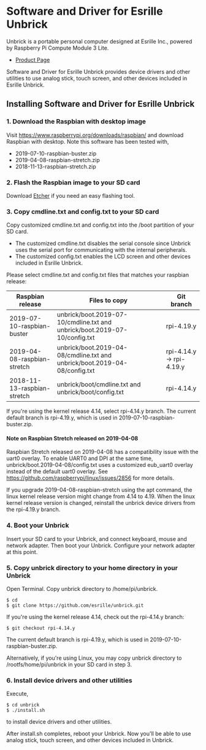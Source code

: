 # Software and Driver for Esrille Unbrick

Unbrick is a portable personal computer designed at Esrille Inc., powered by Raspberry Pi Compute Module 3 Lite.

- [Product Page](http://www.esrille.com/unbrick.html)

Software and Driver for Esrille Unbrick provides device drivers and other utilities to use analog stick, touch screen, and other devices included in Esrille Unbrick.

## Installing Software and Driver for Esrille Unbrick

### 1. Download the Raspbian with desktop image

Visit https://www.raspberrypi.org/downloads/raspbian/ and download Raspbian with desktop. Note this software has been tested with,

- 2019-07-10-raspbian-buster.zip
- 2019-04-08-raspbian-stretch.zip
- 2018-11-13-raspbian-stretch.zip

### 2. Flash the Raspbian image to your SD card

Download [Etcher](https://www.balena.io/etcher/) if you need an easy flashing tool.

### 3. Copy cmdline.txt and config.txt to your SD card

Copy customized cmdline.txt and config.txt into the /boot partition of your SD card.

- The customized cmdline.txt disables the serial console since Unbrick uses the serial port for communicating with the internal peripherals.
- The customized config.txt enables the LCD screen and other devices included in Esrille Unbrick.

Please select cmdline.txt and config.txt files that matches your raspbian release:

Raspbian release | Files to copy | Git branch
--- | --- | ---
2019-07-10-raspbian-buster | unbrick/boot.2019-07-10/cmdline.txt and unbrick/boot.2019-07-10/config.txt | rpi-4.19.y
2019-04-08-raspbian-stretch | unbrick/boot.2019-04-08/cmdline.txt and unbrick/boot.2019-04-08/config.txt | rpi-4.14.y → rpi-4.19.y
2018-11-13-raspbian-stretch | unbrick/boot/cmdline.txt and unbrick/boot/config.txt | rpi-4.14.y

If you're using the kernel release 4.14, select rpi-4.14.y branch. The current default branch is rpi-4.19.y, which is used in 2019-07-10-raspbian-buster.zip.

#### Note on Raspbian Stretch released on 2019-04-08

Raspbian Stretch released on 2019-04-08 has a compatibility issue with the uart0 overlay. To enable UART0 and DPI at the same time, unbrick/boot.2019-04-08/config.txt uses a customized eub_uart0 overlay instead of the default uart0 overlay. See https://github.com/raspberrypi/linux/issues/2856 for more details.

If you upgrade 2019-04-08-raspbian-stretch using the apt command, the linux kernel release version might change from 4.14 to 4.19. When the linux kernel release version is changed, reinstall the unbrick device drivers from the rpi-4.19.y branch.

### 4. Boot your Unbrick

Insert your SD card to your Unbrick, and connect keyboard, mouse and network adapter. Then boot your Unbrick. Configure your network adapter at this point.

### 5. Copy unbrick directory to your home directory in your Unbrick

Open Terminal. Copy unbrick directory to /home/pi/unbrick.

```
$ cd
$ git clone https://github.com/esrille/unbrick.git
```

If you're using the kernel release 4.14, check out the rpi-4.14.y branch:

```
$ git checkout rpi-4.14.y
```

The current default branch is rpi-4.19.y, which is used in 2019-07-10-raspbian-buster.zip.

Alternatively, if you're using Linux, you may copy unbrick directory to /rootfs/home/pi/unbrick in your SD card in step 3.

### 6. Install device drivers and other utilities

Execute,

```
$ cd unbrick
$ ./install.sh
```

to install device drivers and other utilities.

After install.sh completes, reboot your Unbrick. Now you'll be able to use analog stick, touch screen, and other devices included in Unbrick.
